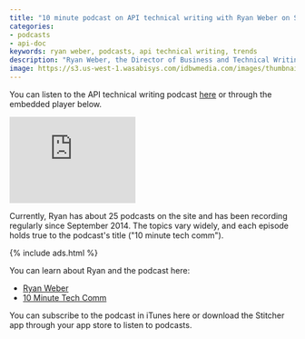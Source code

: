 ```yaml
---
title: "10 minute podcast on API technical writing with Ryan Weber on Stitcher"
categories:
- podcasts
- api-doc
keywords: ryan weber, podcasts, api technical writing, trends
description: "Ryan Weber, the Director of Business and Technical Writing at the University of Alabama in Huntsville, has a podcast called 10 Minute Tech Comm. In this podcast, he records short interviews with technical writing practitioners and innovators covering a wide variety of topics. Recently Ryan interviewed me for a podcast on API technical writing."
image: https://s3.us-west-1.wasabisys.com/idbwmedia.com/images/thumbnails/tenminutetechcommthumb.png
---
```


You can listen to the API technical writing podcast [here](http://www.stitcher.com/podcast/10minute-tech-comm/e/42943843) or through the embedded player below.

<iframe style="border: solid 1px #dedede;"  src="http://app.stitcher.com/splayer/f/73517/42943843" width="220" height="150" frameborder="0" scrolling="no"></iframe>

Currently, Ryan has about 25 podcasts on the site and has been recording regularly since September 2014. The topics vary widely, and each episode holds true to the podcast's title ("10 minute tech comm").

{% include ads.html %}

You can learn about Ryan and the podcast here:

* [Ryan Weber](http://www.uah.edu/ahs/departments/english/faculty-staff/ryan-weber)
* [10 Minute Tech Comm](http://www.stitcher.com/podcast/10minute-tech-comm)



You can subscribe to the podcast in iTunes here or download the Stitcher app through your app store to listen to podcasts.

